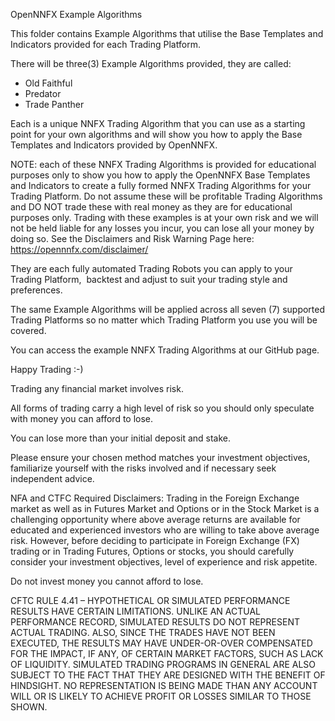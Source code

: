 OpenNNFX Example Algorithms

This folder contains Example Algorithms that utilise the Base Templates and Indicators provided for each Trading Platform.

There will be three(3) Example Algorithms provided, they are called:

- Old Faithful
- Predator
- Trade Panther

Each is a unique NNFX Trading Algorithm that you can use as a starting point for your own algorithms and will show you how to apply the Base Templates and Indicators provided by OpenNNFX.

NOTE: each of these NNFX Trading Algorithms is provided for educational purposes only to show you how to apply the OpenNNFX Base Templates and Indicators to create a fully formed NNFX Trading Algorithms for your Trading Platform. Do not assume these will be profitable Trading Algorithms and DO NOT trade these with real money as they are for educational purposes only. Trading with these examples is at your own risk and we will not be held liable for any losses you incur, you can lose all your money by doing so. See the Disclaimers and Risk Warning Page here:  https://opennnfx.com/disclaimer/

They are each fully automated Trading Robots you can apply to your Trading Platform,  backtest and adjust to suit your trading style and preferences.

The same Example Algorithms will be applied across all seven (7) supported Trading Platforms so no matter which Trading Platform you use you will be covered.

You can access the example NNFX Trading Algorithms at our GitHub page.

Happy Trading :-)

Trading any financial market involves risk.

All forms of trading carry a high level of risk so you should only speculate with money you can afford to lose.

You can lose more than your initial deposit and stake.

Please ensure your chosen method matches your investment objectives, familiarize yourself with the risks involved and if necessary seek independent advice.

NFA and CTFC Required Disclaimers: Trading in the Foreign Exchange market as well as in Futures Market and Options or in the Stock Market is a challenging opportunity where above average returns are available for educated and experienced investors who are willing to take above average risk. However, before deciding to participate in Foreign Exchange (FX) trading or in Trading Futures, Options or stocks, you should carefully consider your investment objectives, level of experience and risk appetite. 

Do not invest money you cannot afford to lose.

CFTC RULE 4.41 – HYPOTHETICAL OR SIMULATED PERFORMANCE RESULTS HAVE CERTAIN LIMITATIONS. UNLIKE AN ACTUAL PERFORMANCE RECORD, SIMULATED RESULTS DO NOT REPRESENT ACTUAL TRADING. ALSO, SINCE THE TRADES HAVE NOT BEEN EXECUTED, THE RESULTS MAY HAVE UNDER-OR-OVER COMPENSATED FOR THE IMPACT, IF ANY, OF CERTAIN MARKET FACTORS, SUCH AS LACK OF LIQUIDITY. SIMULATED TRADING PROGRAMS IN GENERAL ARE ALSO SUBJECT TO THE FACT THAT THEY ARE DESIGNED WITH THE BENEFIT OF HINDSIGHT. NO REPRESENTATION IS BEING MADE THAN ANY ACCOUNT WILL OR IS LIKELY TO ACHIEVE PROFIT OR LOSSES SIMILAR TO THOSE SHOWN.
